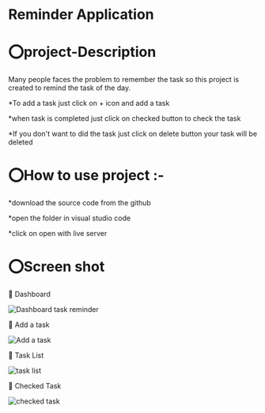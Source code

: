 # Reminder Application

# ⭕project-Description

Many people faces the problem to remember the task so this project is created to remind the task of the day.

*To add a task just click on + icon and add a task

*when task is completed just click on checked button to check the task

*If you don't want to did the task just click on delete button your task will be deleted


# ⭕How to use project :-

*download the source code from the github

*open the folder in visual studio code

*click on open with live server

# ⭕Screen shot

🔴 Dashboard

![Dashboard task reminder](https://user-images.githubusercontent.com/76874880/230366883-7b19fbac-5e08-464a-b307-f03e87874071.PNG)

🔴 Add a task

![Add a task](https://user-images.githubusercontent.com/76874880/230366970-81b06cfe-04e4-427c-ad64-115f59c6ed42.PNG)

🔴 Task List

![task list](https://user-images.githubusercontent.com/76874880/230367114-2d701bfa-7a57-494a-9cd0-9d53af869502.PNG)

🔴 Checked Task

![checked task](https://user-images.githubusercontent.com/76874880/230367186-07b23a24-9f95-4479-bbeb-7a26ed9da376.PNG)


